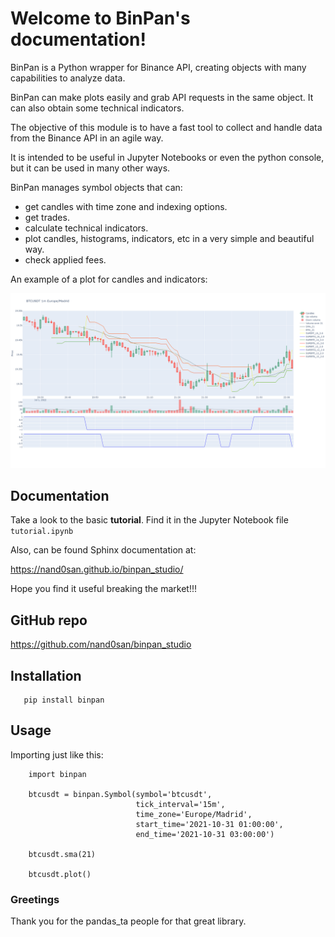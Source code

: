 Welcome to BinPan's documentation!
==================================

BinPan is a Python wrapper for Binance API, creating objects with many capabilities to analyze data.

BinPan can make plots easily and grab API requests in the same object. It can also obtain some technical indicators.

The objective of this module is to have a fast tool to collect and handle data from the Binance API
in an agile way.

It is intended to be useful in Jupyter Notebooks or even the python console, but it can be used in
many other ways.

BinPan manages symbol objects that can:

- get candles with time zone and indexing options.
- get trades.
- calculate technical indicators.
- plot candles, histograms, indicators, etc in a very simple and beautiful way.
- check applied fees.

An example of a plot for candles and indicators:

![](https://raw.githubusercontent.com/nand0san/binpan_studio/main/docs/images/candles.png)


Documentation
-------------
Take a look to the basic **tutorial**. Find it in the Jupyter Notebook file `tutorial.ipynb`

Also, can be found Sphinx documentation at: 

https://nand0san.github.io/binpan_studio/

Hope you find it useful breaking the market!!!


GitHub repo
-----------

https://github.com/nand0san/binpan_studio


Installation
------------

```
   pip install binpan
```

Usage
-----

Importing just like this:

```
    import binpan

    btcusdt = binpan.Symbol(symbol='btcusdt',
                            tick_interval='15m',
                            time_zone='Europe/Madrid',
                            start_time='2021-10-31 01:00:00',
                            end_time='2021-10-31 03:00:00')
                            
    btcusdt.sma(21)
    
    btcusdt.plot()
```

### Greetings
Thank you for the pandas_ta people for that great library.